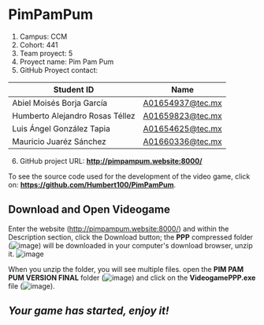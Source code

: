 # PimPamPum
1. Campus: CCM
2. Cohort: 441
3. Team proyect: 5
4. Proyect name: Pim Pam Pum
5. GitHub Proyect contact: 

| Student ID | Name |
| ------------- | ------------- |
|Abiel Moisés Borja García|A01654937@tec.mx |
|Humberto Alejandro Rosas Téllez    |A01659823@tec.mx |
|Luis Ángel González Tapia    |A01654625@tec.mx |
|Mauricio Juaréz Sánchez | A01660336@tec.mx |

6. GitHub project URL: **http://pimpampum.website:8000/**


To see the source code used for the development of the video game, click on: **https://github.com/Humbert100/PimPamPum**.

## Download and Open Videogame

Enter the website (http://pimpampum.website:8000/) and within the Description section, click the Download button; the **PPP** compressed folder (![image](https://user-images.githubusercontent.com/93540685/166626713-1fc32ae7-8e83-4a3c-946c-1cbe1344f5af.png)) will be downloaded in your computer's download browser, unzip it.
![image](https://user-images.githubusercontent.com/93540685/166626215-09ba91af-6c39-4b52-ba11-b1a55c650f6f.png)

When you unzip the folder, you will see multiple files. open the **PIM PAM PUM VERSION FINAL** folder (![image](https://user-images.githubusercontent.com/93540685/166626385-3f8e8525-d3c0-46f0-9f36-907915cdb1bc.png)) and click on the **VideogamePPP.exe** file (![image](https://user-images.githubusercontent.com/93540685/166613312-6f8b23f3-7c40-4194-aed3-aaa7fbfc1ffe.png)). 
## **_Your game has started, enjoy it!_**

